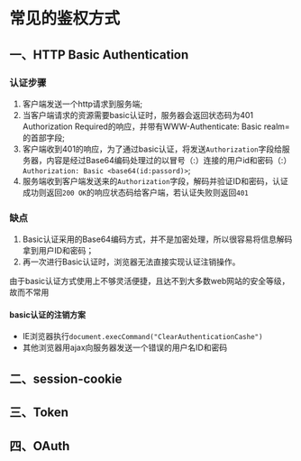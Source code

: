 # 常见的鉴权方式

## 一、HTTP Basic Authentication

### 认证步骤

1. 客户端发送一个http请求到服务端;
2. 当客户端请求的资源需要basic认证时，服务器会返回状态码为401 Authorization Required的响应，并带有WWW-Authenticate: Basic realm=<realm>的首部字段;
3. 客户端收到401的响应，为了通过basic认证，将发送`Authorization`字段给服务器，内容是经过Base64编码处理过的以冒号（:）连接的用户id和密码（<ID>:<password>）`Authorization: Basic <base64(id:passord)>`;
4. 服务端收到客户端发送来的`Authorization`字段，解码并验证ID和密码，认证成功则返回`200 OK`的响应状态码给客户端，若认证失败则返回`401`

### 缺点

1. Basic认证采用的Base64编码方式，并不是加密处理，所以很容易将信息解码拿到用户ID和密码；
2. 再一次进行Basic认证时，浏览器无法直接实现认证注销操作。

由于basic认证方式使用上不够灵活便捷，且达不到大多数web网站的安全等级，故而不常用

#### basic认证的注销方案

- IE浏览器执行`document.execCommand("ClearAuthenticationCashe")`
- 其他浏览器用ajax向服务器发送一个错误的用户名ID和密码

## 二、session-cookie

## 三、Token

## 四、OAuth
